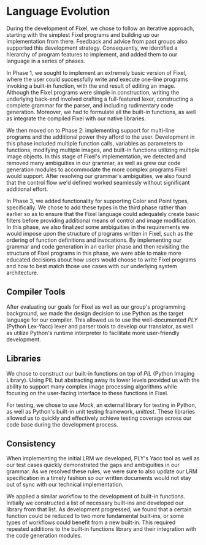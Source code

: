 # Language Evolution

During the development of Fixel, we chose to follow an iterative approach, starting with the simplest Fixel programs and building up our implementation from there. Feedback and advice from past groups also supported this development strategy. Consequently, we identified a hierarchy of program features to implement, and added them to our language in a series of phases. 

In Phase 1, we sought to implement an extremely basic version of Fixel, where the user could successfully write and execute one-line programs invoking a built-in function, with the end result of editing an image. Although the Fixel programs were simple in construction, writing the underlying back-end involved crafting a full-featured lexer, constructing a complete grammar for the parser, and including rudimentary code generation. Moreover, we had to formulate all the built-in functions, as well as integrate the compiled Fixel with our native libraries. 

We then moved on to Phase 2: implementing support for multi-line programs and the additional power they afford to the user. Development in this phase included multiple function calls, variables as parameters to functions, modifying multiple images, and built-in functions utilizing multiple image objects. In this stage of Fixel's implementation, we detected and removed many ambiguities in our grammar, as well as grew our code generation modules to accommodate the more complex programs Fixel would support. After resolving our grammar's ambiguities, we also found that the control flow we'd defined worked seamlessly without significant additional effort. 

In Phase 3, we added functionality for supporting Color and Point types, specifically. We chose to add these types in the third phase rather than earlier so as to ensure that the Fixel language could adequately create basic filters before providing additional means of control and image modification. In this phase, we also finalized some ambiguities in the requirements we would impose upon the structure of programs written in Fixel, such as the ordering of function definitions and invocations. By implementing our grammar and code generation in an earlier phase and then revisiting the structure of Fixel programs in this phase, we were able to make more educated decisions about how users would choose to write Fixel programs and how to best match those use cases with our underlying system architecture.

<!-- is this paragraph above ok? -->

## Compiler Tools

After evaluating our goals for Fixel as well as our group's programming background, we made the design decision to use Python as the target language for our compiler. This allowed us to use the well-documented *PLY* (Python Lex-Yacc) lexer and parser tools to develop our translator, as well as utilize Python's runtime interpreter to facilitate more user-friendly development.

## Libraries

We chose to construct our built-in functions on top of *PIL* (Python Imaging Library). Using PIL but abstracting away its lower levels provided us with the ability to support many complex image processing algorithms while focusing on the user-facing interface to these functions in Fixel.

For testing, we chose to use *Mock*, an external library for testing in Python, as well as Python's built-in unit testing framework, *unittest*. These libraries allowed us to quickly and effectively achieve testing coverage across our code base during the development process.

## Consistency

When implementing the initial LRM we developed, PLY's Yacc tool as well as our test cases quickly demonstrated the gaps and ambiguities in our grammar. As we resolved these rules, we were sure to also update our LRM specification in a timely fashion so our written documents would not stay out of sync with our technical implementation. 

We applied a similar workflow to the development of built-in functions. Initially we constructed a list of necessary built-ins and developed our library from that list. As development progressed, we found that a certain function could be reduced to two more fundamental built-ins, or some types of workflows could benefit from a new built-in. This required repeated additions to the built-in functions library and their integration with the code generation modules. 


